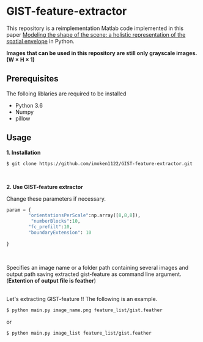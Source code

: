# GIST-feature-extractor
This repository is a reimplementation Matlab code implemented in this paper [Modeling the shape of the scene: a holistic representation of the spatial envelope](http://people.csail.mit.edu/torralba/code/spatialenvelope/) in Python.

__Images that can be used in this repository are still only grayscale images. (W × H × 1)__

## Prerequisites
The folloing liblaries are required to be installed 
- Python 3.6
- Numpy
- pillow

## Usage
  
__1. Installation__

```
$ git clone https://github.com/imoken1122/GIST-feature-extractor.git
```

<br>

__2. Use GIST-feature extractor__
  

Change these parameters if necessary.
```python:main.py
param = {
        "orientationsPerScale":np.array([8,8,8]),
         "numberBlocks":10,
        "fc_prefilt":10,
        "boundaryExtension": 10
        
}
```
<br>

Specifies an image name or a folder path containing several images and output path saving extracted gist-feature as command line argument. (__Extention of output file is feather__)
  
<br>
Let's extracting GIST-feature !!  
The following is an example.

```sh
$ python main.py image_name.png feature_list/gist.feather
```
or

```sh
$ python main.py image_list feature_list/gist.feather
```


